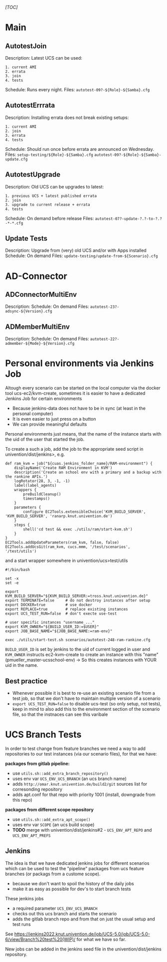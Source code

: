 _[TOC]_

Main
====

AutotestJoin
------------
Description:
	Latest UCS can be used:

	1. current AMI
	2. errata
	3. join
	4. tests
Schedule:
	Runs every night.
Files:
	`autotest-09?-${Role}-${Samba}.cfg`

AutotestErrrata
---------------
Description:
	Installing errata does not break existing setups:

	1. current AMI
	2. join
	3. errata
	4. tests
Schedule:
	Should run once before errata are announced on Wednesday.
Files:
	`setup-testing/${Role}-${Samba}.cfg`
	`autotest-09?-${Role}-${Samba}-update.cfg`

AutotestUpgrade
---------------
Description:
	Old UCS can be upgrades to latest:

	1. previous UCS + latest published errata
	2. join
	3. upgrade to current release + errata
	4. tests
Schedule:
	On demand before release
Files:
	`autotest-07?-update-?.?-to-?.?-*-*.cfg`

Update Tests
------------
Description:
	Upgrade from (very) old UCS and/or with Apps installed
Schedule:
	On demand
Files:
	`update-testing/update-from-${Scenario}.cfg`

AD-Connector
============
ADConnectorMultiEnv
-------------------
Description:
Schedule:
	On demand
Files:
	`autotest-23?-adsync-${Version}.cfg`

ADMemberMultiEnv
-------------------
Description:
Schedule:
	On demand
Files:
	`autotest-22?-admember-${Mode}-${Version}.cfg`

Personal environments via Jenkins Job
=====================================

Altough every scenario can be started on the local computer via the docker tool ucs-ec2/kvm-create, sometimes it is easier to have a dedicated Jenkins Job for certain environments
* Because jenkins-data does not have to be in sync (at least in the personal computer)
* It is even easier to just press on a button
* We can provide meaningful defaults

Personal environments just means, that the name of the instance starts with the uid of the user that started the job.

To create a such a job, add the job to the appropriate seed script in univention/dist/jenkins>, e.g.
```
def ram_kvm = job("${cuas.jenkins_folder_name}/RAM-environment") {
    displayName('Create RAM Environment in KVM')
    description('Create an school env with a primary and a backup with the rankine APIs.')
    logRotator(28, 3, -1, -1)
    label(label_agents)
    wrappers {
        preBuildCleanup()
        timestamps()
    }
    parameters {
        configure EC2Tools.extensibleChoice('KVM_BUILD_SERVER', 'KVM_BUILD_SERVER', 'ranarp.knut.univention.de')
    }
    steps {
        shell('cd test && exec ./utils/ram/start-kvm.sh')
    }
}
EC2Tools.addUpdateParameters(ram_kvm, false, false)
EC2Tools.addUcsGit(ram_kvm, cucs.mmm, '/test/scenarios', '/test/utils')
```

and a start wrapper somewhere in univention/ucs>test/utils

```
#!/bin/bash

set -x
set -e

export KVM_BUILD_SERVER="${KVM_BUILD_SERVER:=tross.knut.univention.de}"
export TERMINATE=false     # do not destroy instances after setup
export DOCKER=true         # use docker
export REPLACE=true        # replace existing instances
export UCS_TEST_RUN=false  # don't execte use-test

# user specific instances "username_..."
export KVM_OWNER="${BUILD_USER_ID:=$USER}"
export JOB_BASE_NAME="${JOB_BASE_NAME:=ram-env}"

exec ./utils/start-test.sh scenarios/autotest-248-ram-rankine.cfg
```

`BUILD_USER_ID` is set by jenkins to the uid of current logged in user and `KVM_OWNER` instructs ec2-kvm-create to create an instance with this "name" (pmueller_master-ucsschool-env) -> So this creates instances with YOUR uid in the name.

Best practice
-------------

* Whenever possible it is best to re-use an existing scenario file from a test job, so that we don't have to maintain multiple version of a scenario
* `export UCS_TEST_RUN=false` to disable ucs-test (so only setup, not tests), keep in mind to also add this to the environment section of the scenario file, so that the instnaces can see this varibale


UCS Branch Tests
================

In order to test change from feature branches we need a way to add repositories to our test instances (via our scenario files), for that we have:

**packages from gitlab pipeline:**

* use `utils.sh::add_extra_branch_repository()`
* uses env var `UCS_ENV_UCS_BRANCH` (an ucs branch name)
* adds `http://omar.knut.univention.de/build2/git` sources list for corresonding repository
* adds apt.conf for that repo with priority 1001 (install, downgrade from this repo)

**packages from different scope repository**

* use `utils.sh::add_extra_apt_scope()`
* uses env var `SCOPE` (an ucs build scope)
* **TODO** merge with univention/dist/jenkins#2 - `UCS_ENV_APT_REPO` and `UCS_ENV_APT_PREFS`

Jenkins
-------

The idea is that we have dedicated jenkins jobs for different scenarios which can be used to test the "pipeline" packages from ucs feature branches (or packags from a custome scope).

* because we don't want to spoil the history of the daily jobs
* make it as easy as possible for dev's to start branch tests

These jenkins jobs

* a required parameter `UCS_ENV_UCS_BRANCH`
* checks out this ucs branch and starts the scenario
* adds the gitlab branch repo and from that on just the usual setup and test runs

See https://jenkins2022.knut.univention.de/job/UCS-5.0/job/UCS-5.0-6/view/Branch%20test%20(WIP)/ for what we have so far.

New jobs can be added in the jenkins seed file in the univention/dist/jenkins repository.

